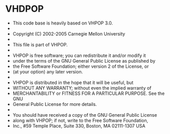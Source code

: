# VHDPOP
* This code base is heavily based on VHPOP 3.0.
*
* Copyright (C) 2002-2005 Carnegie Mellon University
*
* This file is part of VHPOP.
*
* VHPOP is free software; you can redistribute it and/or modify it
* under the terms of the GNU General Public License as published by
* the Free Software Foundation; either version 2 of the License, or
* (at your option) any later version.
*
* VHPOP is distributed in the hope that it will be useful, but
* WITHOUT ANY WARRANTY; without even the implied warranty of
* MERCHANTABILITY or FITNESS FOR A PARTICULAR PURPOSE.  See the GNU
* General Public License for more details.
*
* You should have received a copy of the GNU General Public License
* along with VHPOP; if not, write to the Free Software Foundation,
* Inc., #59 Temple Place, Suite 330, Boston, MA 02111-1307 USA
